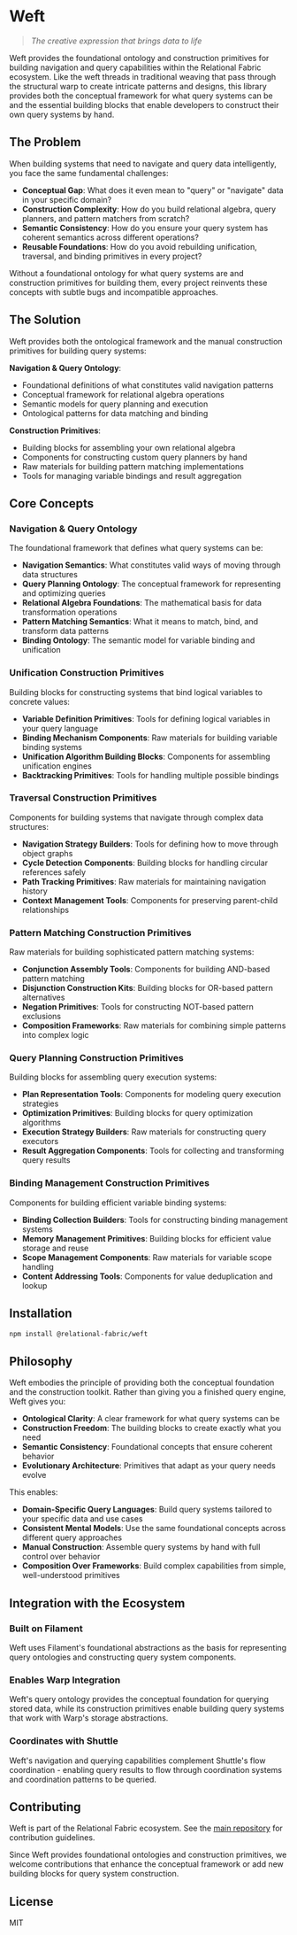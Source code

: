 # Weft

> *The creative expression that brings data to life*

Weft provides the foundational ontology and construction primitives for building navigation and query capabilities within the Relational Fabric ecosystem. Like the weft threads in traditional weaving that pass through the structural warp to create intricate patterns and designs, this library provides both the conceptual framework for what query systems can be and the essential building blocks that enable developers to construct their own query systems by hand.

## The Problem

When building systems that need to navigate and query data intelligently, you face the same fundamental challenges:

- **Conceptual Gap**: What does it even mean to "query" or "navigate" data in your specific domain?
- **Construction Complexity**: How do you build relational algebra, query planners, and pattern matchers from scratch?
- **Semantic Consistency**: How do you ensure your query system has coherent semantics across different operations?
- **Reusable Foundations**: How do you avoid rebuilding unification, traversal, and binding primitives in every project?

Without a foundational ontology for what query systems are and construction primitives for building them, every project reinvents these concepts with subtle bugs and incompatible approaches.

## The Solution

Weft provides both the ontological framework and the manual construction primitives for building query systems:

**Navigation & Query Ontology**:
- Foundational definitions of what constitutes valid navigation patterns
- Conceptual framework for relational algebra operations
- Semantic models for query planning and execution
- Ontological patterns for data matching and binding

**Construction Primitives**:
- Building blocks for assembling your own relational algebra
- Components for constructing custom query planners by hand
- Raw materials for building pattern matching implementations
- Tools for managing variable bindings and result aggregation

## Core Concepts

### Navigation & Query Ontology

The foundational framework that defines what query systems can be:

- **Navigation Semantics**: What constitutes valid ways of moving through data structures
- **Query Planning Ontology**: The conceptual framework for representing and optimizing queries
- **Relational Algebra Foundations**: The mathematical basis for data transformation operations
- **Pattern Matching Semantics**: What it means to match, bind, and transform data patterns
- **Binding Ontology**: The semantic model for variable binding and unification

### Unification Construction Primitives

Building blocks for constructing systems that bind logical variables to concrete values:

- **Variable Definition Primitives**: Tools for defining logical variables in your query language
- **Binding Mechanism Components**: Raw materials for building variable binding systems
- **Unification Algorithm Building Blocks**: Components for assembling unification engines
- **Backtracking Primitives**: Tools for handling multiple possible bindings

### Traversal Construction Primitives

Components for building systems that navigate through complex data structures:

- **Navigation Strategy Builders**: Tools for defining how to move through object graphs
- **Cycle Detection Components**: Building blocks for handling circular references safely
- **Path Tracking Primitives**: Raw materials for maintaining navigation history
- **Context Management Tools**: Components for preserving parent-child relationships

### Pattern Matching Construction Primitives

Raw materials for building sophisticated pattern matching systems:

- **Conjunction Assembly Tools**: Components for building AND-based pattern matching
- **Disjunction Construction Kits**: Building blocks for OR-based pattern alternatives
- **Negation Primitives**: Tools for constructing NOT-based pattern exclusions
- **Composition Frameworks**: Raw materials for combining simple patterns into complex logic

### Query Planning Construction Primitives

Building blocks for assembling query execution systems:

- **Plan Representation Tools**: Components for modeling query execution strategies
- **Optimization Primitives**: Building blocks for query optimization algorithms
- **Execution Strategy Builders**: Raw materials for constructing query executors
- **Result Aggregation Components**: Tools for collecting and transforming query results

### Binding Management Construction Primitives

Components for building efficient variable binding systems:

- **Binding Collection Builders**: Tools for constructing binding management systems
- **Memory Management Primitives**: Building blocks for efficient value storage and reuse
- **Scope Management Components**: Raw materials for variable scope handling
- **Content Addressing Tools**: Components for value deduplication and lookup

## Installation

```bash
npm install @relational-fabric/weft
```

## Philosophy

Weft embodies the principle of providing both the conceptual foundation and the construction toolkit. Rather than giving you a finished query engine, Weft gives you:

- **Ontological Clarity**: A clear framework for what query systems can be
- **Construction Freedom**: The building blocks to create exactly what you need
- **Semantic Consistency**: Foundational concepts that ensure coherent behavior
- **Evolutionary Architecture**: Primitives that adapt as your query needs evolve

This enables:
- **Domain-Specific Query Languages**: Build query systems tailored to your specific data and use cases
- **Consistent Mental Models**: Use the same foundational concepts across different query approaches
- **Manual Construction**: Assemble query systems by hand with full control over behavior
- **Composition Over Frameworks**: Build complex capabilities from simple, well-understood primitives

## Integration with the Ecosystem

### Built on Filament

Weft uses Filament's foundational abstractions as the basis for representing query ontologies and constructing query system components.

### Enables Warp Integration

Weft's query ontology provides the conceptual foundation for querying stored data, while its construction primitives enable building query systems that work with Warp's storage abstractions.

### Coordinates with Shuttle

Weft's navigation and querying capabilities complement Shuttle's flow coordination - enabling query results to flow through coordination systems and coordination patterns to be queried.

## Contributing

Weft is part of the Relational Fabric ecosystem. See the [main repository](../../) for contribution guidelines.

Since Weft provides foundational ontologies and construction primitives, we welcome contributions that enhance the conceptual framework or add new building blocks for query system construction.

## License

MIT